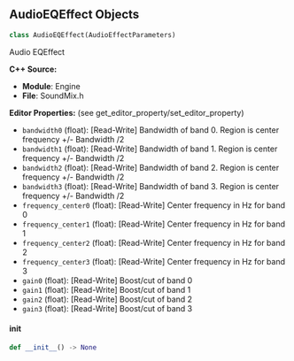 ## AudioEQEffect Objects

```python
class AudioEQEffect(AudioEffectParameters)
```

Audio EQEffect

**C++ Source:**

- **Module**: Engine
- **File**: SoundMix.h

**Editor Properties:** (see get_editor_property/set_editor_property)

- ``bandwidth0`` (float):  [Read-Write] Bandwidth of band 0. Region is center frequency +/- Bandwidth /2
- ``bandwidth1`` (float):  [Read-Write] Bandwidth of band 1. Region is center frequency +/- Bandwidth /2
- ``bandwidth2`` (float):  [Read-Write] Bandwidth of band 2. Region is center frequency +/- Bandwidth /2
- ``bandwidth3`` (float):  [Read-Write] Bandwidth of band 3. Region is center frequency +/- Bandwidth /2
- ``frequency_center0`` (float):  [Read-Write] Center frequency in Hz for band 0
- ``frequency_center1`` (float):  [Read-Write] Center frequency in Hz for band 1
- ``frequency_center2`` (float):  [Read-Write] Center frequency in Hz for band 2
- ``frequency_center3`` (float):  [Read-Write] Center frequency in Hz for band 3
- ``gain0`` (float):  [Read-Write] Boost/cut of band 0
- ``gain1`` (float):  [Read-Write] Boost/cut of band 1
- ``gain2`` (float):  [Read-Write] Boost/cut of band 2
- ``gain3`` (float):  [Read-Write] Boost/cut of band 3

<a id="unreal.AudioEQEffect.__init__"></a>

#### __init__

```python
def __init__() -> None
```

<a id="unreal.DialogueWaveParameter"></a>